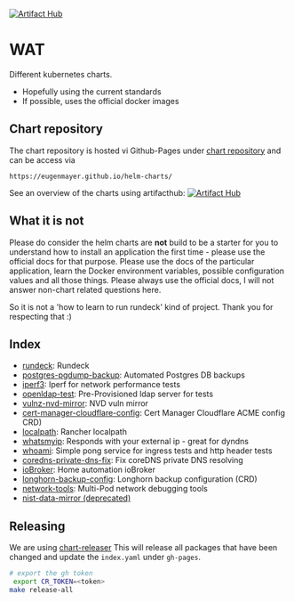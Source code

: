 [![Artifact Hub](https://img.shields.io/endpoint?url=https://artifacthub.io/badge/repository/eugen)](https://artifacthub.io/packages/search?repo=eugen)

# WAT

Different kubernetes charts.

- Hopefully using the current standards
- If possible, uses the official docker images

## Chart repository

The chart repository is hosted vi Github-Pages under [chart repository](https://github.com/EugenMayer/helm-charts/tree/gh-pages)
and can be access via

`https://eugenmayer.github.io/helm-charts/`

See an overview of the charts using artifacthub: [![Artifact Hub](https://img.shields.io/endpoint?url=https://artifacthub.io/badge/repository/eugen)](https://artifacthub.io/packages/search?repo=eugen)

## What it is not

Please do consider the helm charts are **not** build to be a starter for you to understand how to install an application the first time - please use the official docs for that purpose.
Please use the docs of the particular application, learn the Docker environment variables, possible configuration values and all those things.
Please always use the official docs, I will not answer non-chart related questions here.

So it is not a 'how to learn to run rundeck' kind of project. Thank you for respecting that :)

## Index

- [rundeck](charts/rundeck): Rundeck
- [postgres-pgdump-backup](charts/postgres-pgdump-backup): Automated Postgres DB backups
- [iperf3](charts/iperf3): Iperf for network performance tests
- [openldap-test](charts/openldap-test): Pre-Provisioned ldap server for tests
- [vulnz-nvd-mirror](charts/vulnz-nvd-mirror): NVD vuln mirror
- [cert-manager-cloudflare-config](charts/cert-manager-cloudflare-config): Cert Manager Cloudflare ACME config CRD)
- [localpath](charts/localpath): Rancher localpath 
- [whatsmyip](charts/whatsmyip): Responds with your external ip - great for dyndns
- [whoami](charts/whoami): Simple pong service for ingress tests and http header tests
- [coredns-private-dns-fix](charts/coredns-private-dns-fix): Fix coreDNS private DNS resolving
- [ioBroker](charts/iobroker): Home automation ioBroker
- [longhorn-backup-config](charts/longhorn-backup-config): Longhorn backup configuration (CRD)
- [network-tools](charts/network-tools): Multi-Pod network debugging tools
- [nist-data-mirror (deprecated)](charts/nist-data-mirror)

## Releasing

We are using [chart-releaser](https://github.com/helm/chart-releaser)
This will release all packages that have been changed and update the `index.yaml` under `gh-pages`.

```bash
# export the gh token
 export CR_TOKEN=<token>
make release-all
```
